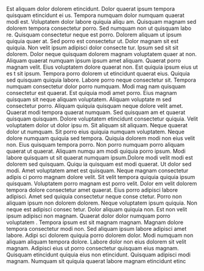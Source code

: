 Est aliquam dolor dolorem etincidunt. Dolor quaerat ipsum tempora quisquam etincidunt ei
us. Tempora numquam dolor numquam quaerat modi est. Voluptatem dolor labore quiquia aliqu
am. Quisquam magnam sed dolorem tempora consectetur porro. Sed numquam non ut quisquam labo
re.  Quisquam consectetur neque est porro. Dolorem aliquam ut ipsum quiquia quaer
at. Sed porro est consectetur ut. Dolor magnam sit est quiquia. Non velit ipsum adipisci dolor consecte
tur. Ipsum sed sit sit dolorem.  Dolor neque quisquam dolorem magnam voluptatem quaer
at non. Aliquam quaerat numquam ipsum ipsum amet aliquam. Quaerat porro magnam velit. Eius voluptatem dolore quaerat non. Est quiquia ipsum eius ut es
t sit ipsum.  Tempora porro dolorem ut etincidunt quaerat eius. Quiquia sed quisquam quiquia labore. Labore porro neque consectetur
 sit. Tempora numquam consectetur dolor porro numquam. Modi mag
nam quisquam consectetur est quaerat. Est quiquia modi amet porro. Eius magnam quisquam sit neque aliquam voluptatem.  Aliquam voluptate
m sed consectetur porro. Aliquam quiquia quisquam neque dolore velit amet. Quaerat modi tempora quaerat numquam. Sed quisquam am
et quaerat quisquam quisquam. Dolore voluptatem etincidunt consectetur quiquia. Velit voluptatem dolor ut dolor ipsu
m. Sit aliquam sit aliquam. Neque quaerat dolor ut numquam.  Sit porro eius quiquia numquam voluptatem. Neque dolore numquam quiquia sed
 tempora. Quiquia dolorem modi non eius velit non. Eius quisquam tempora porro. Non porro numquam porro aliquam quaerat ut quaerat. Aliquam numqu
am modi quiquia porro ipsum. Modi labore quisquam ut sit quaerat numquam ipsum.Dolore modi velit modi est dolorem sed quisquam. Quiqu
ia quisquam est modi quaerat. Ut dolor sed modi. Amet voluptatem amet est quisquam. Neque magnam consectetur adipis
ci porro magnam dolore velit. Sit velit tempora quiquia quiquia ipsum quisquam. Voluptatem porro magnam est porro velit.  Dolor
em velit dolorem tempora dolore consectetur amet quaerat. Eius porro adipisci labore adipisci. Amet sed quiquia consectetur neque conse
ctetur. Porro non aliquam ipsum non dolorem dolorem. Neque voluptatem ipsum quiquia. Non neque est adipisci consec
tetur. Dolor aliquam quiquia non. Est non velit ipsum adipisci non magnam. Quaerat dolor dolor numquam porro voluptatem
. Tempora ipsum est sit magnam magnam.  Magnam dolore tempora consectetur modi non. Sed aliquam ipsum labore adipisci amet labore. Adipi
sci dolorem quiquia porro dolorem dolor. Modi numquam non
 aliquam aliquam tempora dolore. Labore dolor non eius dolorem sit velit magnam. Adipisci eius ut porro consectetur quisquam eius
 magnam. Quisquam etincidunt quiquia eius non etincidunt. Quisquam adipisci modi magnam. Numquam sit quiquia quaerat labore magnam etincidunt etinc
